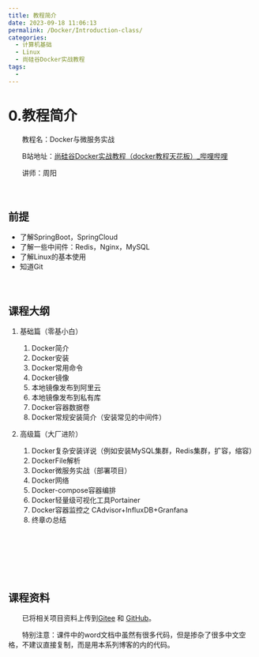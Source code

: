 ```yaml
---
title: 教程简介
date: 2023-09-18 11:06:13
permalink: /Docker/Introduction-class/
categories:
  - 计算机基础
  - Linux
  - 尚硅谷Docker实战教程
tags:
  - 
---
```

# 0.教程简介

　　教程名：Docker与微服务实战

　　B站地址：[尚硅谷Docker实战教程（docker教程天花板）_哔哩哔哩](https://www.bilibili.com/video/BV1gr4y1U7CY)

　　讲师：周阳

<!-- more -->
　　‍

## 前提

* 了解SpringBoot，SpringCloud
* 了解一些中间件：Redis，Nginx，MySQL
* 了解Linux的基本使用
* 知道Git

　　‍

## 课程大纲

1. 基础篇（零基小白）

    1. Docker简介
    2. Docker安装
    3. Docker常用命令
    4. Docker镜像
    5. 本地镜像发布到阿里云
    6. 本地镜像发布到私有库
    7. Docker容器数据卷
    8. Docker常规安装简介（安装常见的中间件）
2. 高级篇（大厂进阶）

    1. Docker复杂安装详说（例如安装MySQL集群，Redis集群，扩容，缩容）
    2. DockerFile解析
    3. Docker微服务实战（部署项目）
    4. Docker网络
    5. Docker-compose容器编排
    6. Docker轻量级可视化工具Portainer
    7. Docker容器监控之 CAdvisor+InfluxDB+Granfana
    8. 终章の总结

　　‍

　　‍

　　‍

## 课程资料

　　已将相关项目资料上传到[Gitee](https://gitee.com/peterjxl/LearnDocker) 和 [GitHub](https://github.com/Peter-JXL/LearnDocker)。

　　特别注意：课件中的word文档中虽然有很多代码，但是掺杂了很多中文空格，不建议直接复制，而是用本系列博客的内的代码。
